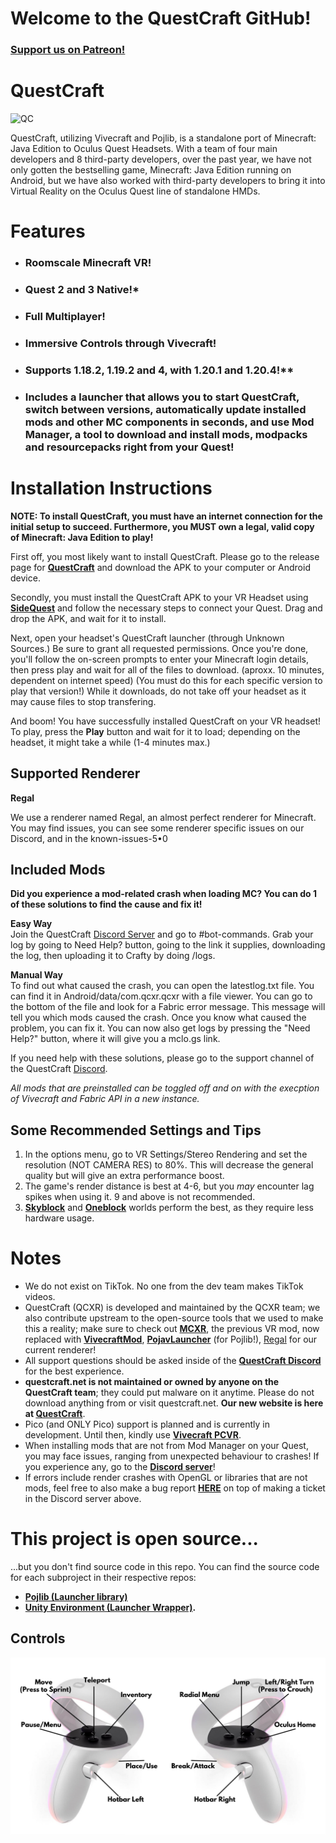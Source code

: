 # Welcome to the QuestCraft GitHub!
### **[Support us on Patreon!](https://patreon.com/QuestCraftXR)**

# QuestCraft
![QC](/QCSimple3.jpg)

QuestCraft, utilizing Vivecraft and Pojlib, is a standalone port of Minecraft: Java Edition to Oculus Quest Headsets. With a team of four main developers and 8 third-party developers, over the past year, we have not only gotten the bestselling game, Minecraft: Java Edition running on Android, but we have also worked with third-party developers to bring it into Virtual Reality on the Oculus Quest line of standalone HMDs.

# Features
- ### **Roomscale Minecraft VR!** 
- ### **Quest 2 and 3 Native!\***
- ### **Full Multiplayer!**                                                                    
- ### **Immersive Controls through Vivecraft!**                                                                                                   
- ### **Supports 1.18.2, 1.19.2 and 4, with 1.20.1 and 1.20.4!****                                                                                                                                 
- ### **Includes a launcher that allows you to start QuestCraft, switch between versions, automatically update installed mods and other MC components in seconds, and use Mod Manager, a tool to download and install mods, modpacks and resourcepacks right from your Quest!**                                                                                                                                                                                

# Installation Instructions

**NOTE: To install QuestCraft, you must have an internet connection for the initial setup to succeed. Furthermore, you MUST own a legal, valid copy of Minecraft: Java Edition to play!**

First off, you most likely want to install QuestCraft. Please go to the release page for **[QuestCraft](https://github.com/QuestCraftPlusPlus/QuestCraft/releases/latest)** and download the APK to your computer or Android device.

Secondly, you must install the QuestCraft APK to your VR Headset using **[SideQuest](https://sidequestvr.com/setup-howto)** and follow the necessary steps to connect your Quest. Drag and drop the APK, and wait for it to install.

Next, open your headset's QuestCraft launcher (through Unknown Sources.) Be sure to grant all requested permissions. Once you're done, you'll follow the on-screen prompts to enter your Minecraft login details, then press play and wait for all of the files to download. (aproxx. 10 minutes, dependent on internet speed) (You must do this for each specific version to play that version!) While it downloads, do not take off your headset as it may cause files to stop transfering.

And boom! You have successfully installed QuestCraft on your VR headset! To play, press the **Play** button and wait for it to load; depending on the headset, it might take a while (1-4 minutes max.)

## Supported Renderer

**Regal**

We use a renderer named Regal, an almost perfect renderer for Minecraft. You may find issues, you can see some renderer specific issues on our Discord, and in the known-issues-5•0

## Included Mods 

**Did you experience a mod-related crash when loading MC? You can do 1 of these solutions to find the cause and fix it!**

**Easy Way**                                                                                                                                                                                                                                                                                  
Join the QuestCraft [Discord Server](https://discord.gg/questcraft) and go to #bot-commands. Grab your log by going to Need Help? button, going to the link it supplies, downloading the log, then uploading it to Crafty by doing /logs.

**Manual Way**                                                                                                                                                                                                                                                                                      
To find out what caused the crash, you can open the latestlog.txt file. You can find it in Android/data/com.qcxr.qcxr with a file viewer. You can go to the bottom of the file and look for a Fabric error message. This message will tell you which mods caused the crash. Once you know what caused the problem, you can fix it. You can now also get logs by pressing the "Need Help?" button, where it will give you a mclo.gs link.

If you need help with these solutions, please go to the support channel of the QuestCraft [Discord](https://discord.gg/questcraft). 

*All mods that are preinstalled can be toggled off and on with the execption of Vivecraft and Fabric API in a new instance.*

## Some Recommended Settings and Tips
1. In the options menu, go to VR Settings/Stereo Rendering and set the resolution (NOT CAMERA RES) to 80%. This will decrease the general quality but will give an extra performance boost.
2. The game's render distance is best at 4-6, but you *may* encounter lag spikes when using it. 9 and above is not recommended.
3. **[Skyblock](https://minecraft.wiki/w/Tutorials/Skyblock)** and **[Oneblock](https://www.curseforge.com/minecraft/worlds/oneblock)** worlds perform the best, as they require less hardware usage.

# Notes
- We do not exist on TikTok. No one from the dev team makes TikTok videos.
- QuestCraft (QCXR) is developed and maintained by the QCXR team; we also contribute upstream to the open-source tools that we used to make this a reality; make sure to check out **[MCXR](https://github.com/mcxr-org/MCXR)**, the previous VR mod, now replaced with **[VivecraftMod](https://github.com/ferriarnus/VivecraftMod)**, **[PojavLauncher](https://github.com/PojavLauncherTeam/PojavLauncher)** (for Pojlib!), [Regal](https://github.com/QuestCraftPlusPlus/regal) for our current renderer!
- All support questions should be asked inside of the **[QuestCraft Discord](discord.gg/questcraft)** for the best experience.
- **questcraft.net is not maintained or owned by anyone on the QuestCraft team**; they could put malware on it anytime. Please do not download anything from or visit questcraft.net. **Our new website is here at [QuestCraft](https://questcraft.org/)**. 
- Pico (and ONLY Pico) support is planned and is currently in development. Until then, kindly use **[Vivecraft PCVR](https://www.vivecraft.org/)**.
- When installing mods that are not from Mod Manager on your Quest, you may face issues, ranging from unexpected behaviour to crashes! If you experience any, go to the **[Discord server](https://discord.gg/questcraft/)**!
- If errors include render crashes with OpenGL or libraries that are not mods, feel free to also make a bug report **[HERE](https://github.com/QuestCraftPlusPlus/QuestCraft/issues)** on top of making a ticket in the Discord server above.

# This project is open source...
...but you don't find source code in this repo. You can find the source code for each subproject in their respective repos:
- **[Pojlib (Launcher library)](https://github.com/questcraftplusplus/pojlib)**
- **[Unity Environment (Launcher Wrapper)](https://github.com/QuestCraftPlusPlus/QCXR-XR-Wrapper).** 

## Controls

![There's supposed to be controls here](/QC_Controls.png)
